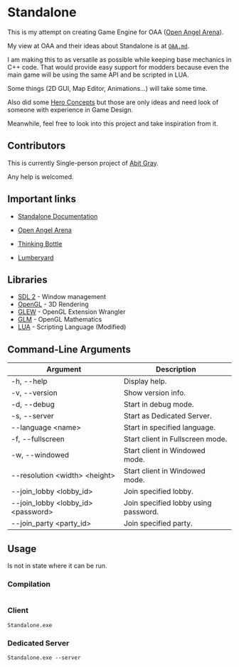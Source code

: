 # Standalone

This is my attempt on creating Game Engine for OAA ([Open Angel Arena](https://github.com/OpenAngelArena/oaa/)).

My view at OAA and their ideas about Standalone is at [`OAA.md`](OAA.md).

I am making this to as versatile as possible while keeping base mechanics in C++ code.
That would provide easy support for modders because even the main game will be using the same API and be scripted in LUA.

Some things (2D GUI, Map Editor, Animations...) will take some time.

Also did some [Hero Concepts](Hero_Designs/README.md) but those are only ideas and need look of someone with experience in Game Design.

Meanwhile, feel free to look into this project and take inspiration from it. 

## Contributors

This is currently Single-person project of [Abit Gray](https://github.com/AbitTheGray/).

Any help is welcomed. 


## Important links

- [Standalone Documentation](Documentation/README.md)


- [Open Angel Arena](https://github.com/OpenAngelArena/oaa/)
- [Thinking Bottle](https://thinkingbottle.com)
- [Lumberyard](https://aws.amazon.com/lumberyard/)


## Libraries

- [SDL 2](https://www.libsdl.org/) - Window management
- [OpenGL](https://www.opengl.org/) - 3D Rendering
- [GLEW](http://glew.sourceforge.net/) - OpenGL Extension Wrangler
- [GLM](https://glm.g-truc.net/) - OpenGL Mathematics
- [LUA](https://www.lua.org/) - Scripting Language (Modified)

## Command-Line Arguments

|                     Argument                    |               Description            |
|-------------------------------------------------|--------------------------------------|
| -h, --help                                      | Display help.                        |
| -v, --version                                   | Show version info.                   |
| -d, --debug                                     | Start in debug mode.                 |
| -s, --server                                    | Start as Dedicated Server.           |
| --language &lt;name&gt;                         | Start in specified language.         |
| -f, --fullscreen                                | Start client in Fullscreen mode.     |
| -w, --windowed                                  | Start client in Windowed mode.       |
| --resolution &lt;width&gt; &lt;height&gt;       | Start client in Windowed mode.       |
| --join_lobby &lt;lobby_id&gt;                   | Join specified lobby.                |
| --join_lobby &lt;lobby_id&gt; &lt;password&gt;  | Join specified lobby using password. |
| --join_party &lt;party_id&gt;                   | Join specified party.                |

## Usage

Is not in state where it can be run.

### Compilation

```

```

### Client

```
Standalone.exe
```

### Dedicated Server

```
Standalone.exe --server
```
